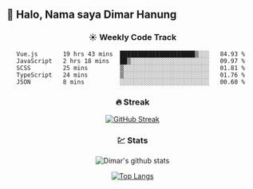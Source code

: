 ## 👋 Halo, Nama saya **Dimar Hanung**

<center>

### :sunny: Weekly Code Track
<!--START_SECTION:waka-->
```text
Vue.js       19 hrs 43 mins  █████████████████████▒░░░   84.93 % 
JavaScript   2 hrs 18 mins   ██▒░░░░░░░░░░░░░░░░░░░░░░   09.97 % 
SCSS         25 mins         ▒░░░░░░░░░░░░░░░░░░░░░░░░   01.81 % 
TypeScript   24 mins         ▒░░░░░░░░░░░░░░░░░░░░░░░░   01.76 % 
JSON         8 mins          ░░░░░░░░░░░░░░░░░░░░░░░░░   00.60 % 
```
<!--END_SECTION:waka-->

### :fire: Streak

[![GitHub Streak](http://github-readme-streak-stats.herokuapp.com?user=dimar-hanung)](https://git.io/streak-stats)

### :chart: Stats

![Dimar's github stats](https://github-readme-stats.vercel.app/api?username=dimar-hanung&show_icons=true&theme=vue)

[![Top Langs](https://github-readme-stats.vercel.app/api/top-langs/?username=dimar-hanung)](#)

</center>
